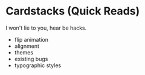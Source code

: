 # Cardstacks (Quick Reads)

I won't lie to you, hear be hacks.

- flip animation
- alignment
- themes
- existing bugs
- typographic styles
